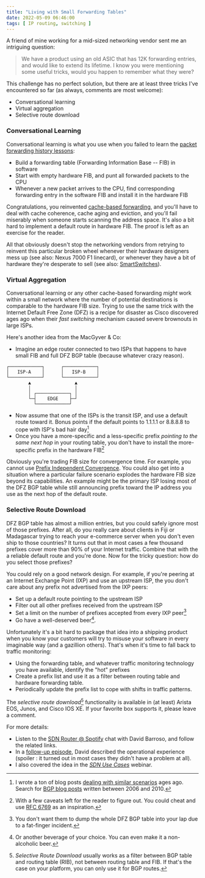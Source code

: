 ```yaml
---
title: "Living with Small Forwarding Tables"
date: 2022-05-09 06:46:00
tags: [ IP routing, switching ]
---
```

A friend of mine working for a mid-sized networking vendor sent me an intriguing  question:

> We have a product using an old ASIC that has 12K forwarding entries, and would like to extend its lifetime. I know you were mentioning some useful tricks, would you happen to remember what they were?

This challenge has no perfect solution, but there are at least three tricks I've encountered so far (as always, comments are most welcome):
<!--more-->
* Conversational learning
* Virtual aggregation
* Selective route download

### Conversational Learning

Conversational learning is what you use when you failed to learn the [packet forwarding history lessons](/series/forwarding.html):

* Build a forwarding table (Forwarding Information Base -- FIB) in software
* Start with empty hardware FIB, and punt all forwarded packets to the CPU
* Whenever a new packet arrives to the CPU, find corresponding forwarding entry in the software FIB and install it in the hardware FIB

Congratulations, you reinvented [cache-based forwarding](/2022/02/cache-based-forwarding.html), and you'll have to deal with cache coherence, cache aging and eviction, and you'll fail miserably when someone starts scanning the address space. It's also a bit hard to implement a default route in hardware FIB. The proof is left as an exercise for the reader.

All that obviously doesn't stop the networking vendors from retrying to reinvent this particular broken wheel whenever their hardware designers mess up (see also: Nexus 7000 F1 linecard), or whenever they have a bit of hardware they're desperate to sell (see also: [SmartSwitches](https://www.theregister.com/2021/10/19/aruba_puts_dpus_in_a_switch/)).

### Virtual Aggregation

Conversational learning or any other cache-based forwarding *might* work within a small network where the number of potential destinations is comparable to the hardware FIB size. Trying to use the same trick with the Internet Default Free Zone (DFZ) is a recipe for disaster as Cisco discovered ages ago when their *fast switching*  mechanism caused severe brownouts in large ISPs.

Here's another idea from the MacGyver & Co:

* Imagine an edge router connected to two ISPs that happens to have small FIB and full DFZ BGP table (because whatever crazy reason).

``` diagram
┌────────────┐      ┌────────────┐
│   ISP-A    │      │   ISP-B    │
└────────────┘      └────────────┘
        ▲                ▲
        │                │
        │ ┌────────────┐ │
        └─┤    EDGE    ├─┘
          └────────────┘
```

* Now assume that one of the ISPs is the transit ISP, and use a default route toward it. Bonus points if the default points to 1.1.1.1 or 8.8.8.8 to cope with ISP's bad hair day[^HIST]
* Once you have a more-specific and a less-specific prefix *pointing to the same next hop* in your routing table, you don't have to install the more-specific prefix in the hardware FIB[^CAVEAT]

Obviously you're trading FIB size for convergence time. For example, you cannot use [Prefix Independent Convergence](/2012/01/prefix-independent-convergence-pic.html). You could also get into a situation where a particular failure scenario explodes the hardware FIB size beyond its capabilities. An example might be the primary ISP losing most of the DFZ BGP table while still announcing prefix toward the IP address you use as the next hop of the default route.

### Selective Route Download

DFZ BGP table has almost a million entries, but you could safely ignore most of those prefixes. After all, do you really care about clients in Fiji or Madagascar trying to reach your e-commerce server when you don't even ship to those countries? It turns out that in most cases a few thousand prefixes cover more than 90% of your Internet traffic. Combine that with the a reliable default route and you're done. Now for the tricky question: how do you select those prefixes?

You could rely on a good network design. For example, if you're peering at an Internet Exchange Point (IXP) and use an upstream ISP, the you don't care about any prefix not advertised from the IXP peers:

* Set up a default route pointing to the upstream ISP
* Filter out all other prefixes received from the upstream ISP
* Set a limit on the number of prefixes accepted from every IXP peer[^FFI]
* Go have a well-deserved beer[^BEER].

[^FFI]: You don't want them to dump the whole DFZ BGP table into your lap due to a fat-finger incident.

Unfortunately it's a bit hard to package that idea into a shipping product when you know your customers will try to misuse your software in every imaginable way (and a gazillion others). That's when it's time to fall back to traffic monitoring:

* Using the forwarding table, and whatever traffic monitoring technology you have available, identify the "hot" prefixes
* Create a prefix list and use it as a filter between routing table and hardware forwarding table.
* Periodically update the prefix list to cope with shifts in traffic patterns.

The *selective route download*[^SRD] functionality is available in (at least) Arista EOS, Junos, and Cisco IOS XE. If your favorite box supports it, please leave a comment.

[^SRD]: *Selective Route Download* usually works as a filter between BGP table and routing table (RIB), not between routing table and FIB. If that's the case on your platform, you can only use it for BGP routes.

For more details: 

* Listen to the [SDN Router @ Spotify](/2015/01/sdn-router-spotify-on-software-gone-wild.html) chat with David Barroso, and follow the related links.
* In a [follow-up episode](/2015/10/sdn-internet-router-is-in-production-on.html), David described the operational experience (spoiler : it turned out in most cases they didn't have a problem at all).
* I also covered the idea in the _[SDN Use Cases](https://www.ipspace.net/SDN_Use_Cases)_ webinar.

[^HIST]: I wrote a ton of blog posts [dealing with similar scenarios](/2007/11/bgp-default-route.html) ages ago. Search for [BGP blog posts](/tag/bgp.html) written between 2006 and 2010.

[^CAVEAT]: With a few caveats left for the reader to figure out. You could cheat and use [RFC 6769](https://www.rfc-editor.org/rfc/rfc6769.html) as an inspiration.

[^BEER]: Or another beverage of your choice. You can even make it a non-alcoholic beer.